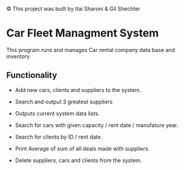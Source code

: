 
© This project was built by Itai Sharoni & Gil Shechter

# Car Fleet Managment System

This program runs and manages Car rental company data base and inventory

## Functionality

* Add new cars, clients and suppliers to the system.

* Search and output 3 greatest suppliers

* Outputs current system data lists.

* Search for cars with given capacity / rent date / manufature year.

* Search for clients by ID / rent date.

* Print Average of sum of all deals made with suppliers.

* Delete suppliers, cars and clients from the system.
